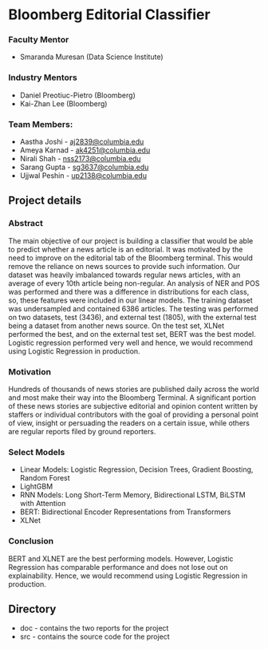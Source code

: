 # Bloomberg Editorial Classifier

### Faculty Mentor
- Smaranda Muresan (Data Science Institute)

### Industry Mentors
- Daniel Preotiuc-Pietro (Bloomberg)
- Kai-Zhan Lee (Bloomberg)

### Team Members: 
- Aastha Joshi - aj2839@columbia.edu
- Ameya Karnad - ak4251@columbia.edu
- Nirali Shah - nss2173@columbia.edu
- Sarang Gupta - sg3637@columbia.edu
- Ujjwal Peshin - up2138@columbia.edu

## Project details

### Abstract
The main objective of our project is building a classifier that would be able to predict whether a
news article is an editorial. It was motivated by the need to improve on the editorial tab of the
Bloomberg terminal. This would remove the reliance on news sources to provide such
information. Our dataset was heavily imbalanced towards regular news articles, with an average
of every 10th article being non-regular. An analysis of NER and POS was performed and there
was a difference in distributions for each class, so, these features were included in our linear
models. The training dataset was undersampled and contained 6386 articles. The testing was
performed on two datasets, test (3436), and external test (1805), with the external test being a
dataset from another news source. On the test set, XLNet performed the best, and on the
external test set, BERT was the best model. Logistic regression performed very well and hence,
we would recommend using Logistic Regression in production.

### Motivation

Hundreds of thousands of news stories are published daily across the world and most make their way into the Bloomberg Terminal. A significant portion of these news stories are subjective editorial and opinion content written by staffers or individual contributors with the goal of providing a personal point of view, insight or persuading the readers on a certain issue, while others are regular reports filed by ground reporters. 

### Select Models

- Linear Models: Logistic Regression, Decision Trees, Gradient Boosting, Random Forest
- LightGBM
- RNN Models: Long Short-Term Memory, Bidirectional LSTM, BiLSTM with Attention
- BERT: Bidirectional Encoder Representations from Transformers
- XLNet

### Conclusion

BERT and XLNET are the best performing models. However, Logistic Regression has
comparable performance and does not lose out on explainability. Hence, we would recommend
using Logistic Regression in production.

## Directory 

- doc - contains the two reports for the project
- src - contains the source code for the project 
